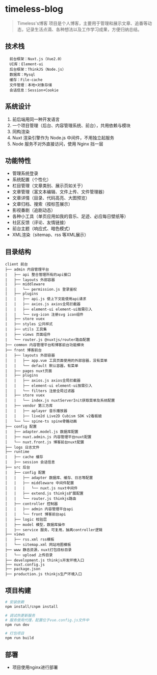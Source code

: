 # timeless-blog

> Timeless's博客
> 项目是个人博客，主要用于管理和展示文章、追番等动态，记录生活点滴、各种想法以及工作学习成果，方便归纳总结。

## 技术栈
``` 
  前台框架：Nuxt.js（Vue2.0）
  UI库：Element-ui
  后台框架：ThinkJS（Node.js）
  数据库：Mysql
  缓存：File-cache
  文件管理：本地+对象存储
  会话信息：Session+Cookie
```

## 系统设计
1. 前后端用同一种开发语言
2. 一个项目管理（后台、内容管理系统、前台），共用依赖与模块
3. 同构渲染
4. Nuxt 渲染引擎作为 Node.js 中间件，不用独立起服务
5. Node 服务不对外直接访问，使用 Nginx 挡一层

## 功能特性
- 管理系统登录
- 系统配置（个性化）
- 栏目管理（文章类别、展示页如关于）
- 文章管理（富文本编辑、文件上传、文件管理器）
- 文章详情（目录、代码高亮、大图预览）
- 文章归档、搜索（按标签展示）
- 影视番剧（追剧动态）
- 各种小工具（单页应用如我的音乐、足迹、必应每日壁纸等）
- 社区反馈（评论、友情链接）
- 前台主题（响应式、暗色模式）
- XML渲染（sitemap、rss 等XML展示）

## 目录结构
```
client 前台
├── admin 内容管理平台
|   ├── api 整合管理所有的api接口
|   ├── layouts 外部容器
|   ├── middleware
│   |   └── permission.js 登录鉴权
|   ├── plugins
│   |   ├── api.js 使上下文能使用api请求
│   |   ├── axios.js axios全局拦截器
│   |   ├── element-ui element-ui按需引入
│   |   └── svg-icon 注册svg icon组件
|   ├── store vuex
|   ├── styles 公共样式
|   ├── utils 工具集
|   ├── views 页面组件
|   └── router.js @nuxtjs/router路由配置
├── common 内容管理平台和博客前台功能模块
├── front 博客前台
|   ├── layouts 外部容器
│   |   ├── app.vue 工具页面使用的外部容器，没有菜单
│   |   └── default 默认容器，有菜单
|   ├── pages nuxt页面
|   ├── plugins
│   |   ├── axios.js axios全局拦截器
│   |   ├── element-ui element-ui按需引入
│   |   └── filters 注册全局过滤器
|   ├── store vuex
│   |   └── index.js nuxtServerInit获取菜单及系统配置
|   ├── vendor 第三方库
│   |   ├── aplayer 音乐播放器
│   |   ├── live2d Live2D Cubism SDK v2看板娘
│   └── └── spine-ts spine骨骼动画
├── config 配置
|   ├── adapter.model.js 数据库配置
│   ├── nuxt.admin.js 内容管理平台nuxt配置
│   └── nuxt.front.js 博客前台nuxt配置
├── logs 日志文件
├── runtime
|   ├── cache 缓存
|   ├── session 会话信息
├── src 后台
|   ├── config 配置
│   |   ├── adapter 数据库、缓存、日志等配置
│   |   ├── middleware 中间件配置
│   |   |   └── nuxt.js nuxt中间件
│   |   ├── extend.js thinkjs扩展配置
│   |   └── router.js thinkjs路由
│   ├── controller 控制器
│   |   ├── admin 内容管理平台api
│   |   └── front 博客前台api
│   ├── logic 校验层
│   ├── model 模型，数据库操作
│   ├── service 服务，可复用，抽离controller逻辑
├── views
│   ├── rss.xml rss模板
│   └── sitemap.xml 网站地图模板
├── www 静态资源，nuxt打包目标目录
│   └── upload 上传目录
├── development.js thinkjs开发环境入口
├── nuxt.config.js
├── package.json
├── production.js thinkjs生产环境入口
```
## 项目构建

``` bash
# 安装依赖
npm install/cnpm install

# 调试热更新服务 
# 服务使用代理，配置位于vue.config.js文件中
npm run dev

# 打包项目
npm run build

```
## 部署

+ 项目使用nginx进行部署
